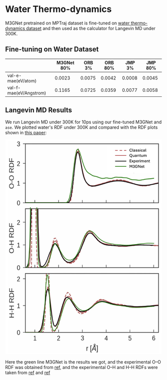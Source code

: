 # Water Thermo-dynamics

M3GNet pretrained on MPTraj dataset is fine-tuned on [water thermo-dynamics dataset](https://github.com/BingqingCheng/ab-initio-thermodynamics-of-water/blob/master/training-set/dataset_1593.xyz) and then used as the calculator for Langevin MD under 300K. 

## Fine-tuning on Water Dataset

| |M3GNet 80% | ORB 3% | ORB 80% | JMP 3% | JMP 80% |
|-|-|-|-|-|-|
|val-e-mae(eV/atom)|0.0023|0.0075|0.0042|0.0008|0.0045|
|val-f-mae(eV/Angstrom)|0.1165|0.0725|0.0359|0.0077|0.0058

## Langevin MD Results

We run Langevin MD under 300K for 10ps using our fine-tuned M3GNet and ```ase```. We plotted water's RDF under 300K and compared with the RDF plots shown in [this paper](https://www.pnas.org/doi/10.1073/pnas.1815117116?gad_source=1&gclid=CjwKCAiA3ZC6BhBaEiwAeqfvypYgxez0SNYdhPxoHa_o6I3tXrouGHlZONdEVNFOoRz5fyoTDVLXcRoCScsQAvD_BwE):

![](./plots/water-rdf.png)

Here the green line M3GNet is the results we got, and the experimental O–O RDF was obtained from [ref](https://pubs.aip.org/aip/jcp/article/141/21/214507/351929), and the experimental O–H and H–H RDFs were taken from [ref](https://www.sciencedirect.com/science/article/pii/S0301010400001798) and [ref](https://journals.aps.org/prl/abstract/10.1103/PhysRevLett.117.186401)